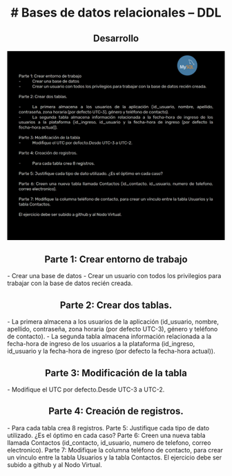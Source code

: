 <h1 align="center"># Bases de datos relacionales – DDL</h1>
<h2 align="center">Desarrollo</h2>

![exampleb](https://raw.githubusercontent.com/Cristian-Trureo/Modulo3-abpro-5/main/Instrucciones.jpg)

<h2 align="center">Parte 1: Crear entorno de trabajo</h2>
- Crear una base de datos
- Crear un usuario con todos los privilegios para trabajar con la base de datos recién creada.
<h2 align="center">Parte 2: Crear dos tablas.</h2>
- La primera almacena a los usuarios de la aplicación (id_usuario, nombre, apellido,
contraseña, zona horaria (por defecto UTC-3), género y teléfono de contacto).
- La segunda tabla almacena información relacionada a la fecha-hora de ingreso de los
usuarios a la plataforma (id_ingreso, id_usuario y la fecha-hora de ingreso (por defecto la
fecha-hora actual)).
<h2 align="center">Parte 3: Modificación de la tabla</h2>
- Modifique el UTC por defecto.Desde UTC-3 a UTC-2.
<h2 align="center">Parte 4: Creación de registros.</h2>
- Para cada tabla crea 8 registros.
Parte 5: Justifique cada tipo de dato utilizado. ¿Es el óptimo en cada caso?
Parte 6: Creen una nueva tabla llamada Contactos (id_contacto, id_usuario, numero de telefono,
correo electronico).
Parte 7: Modifique la columna teléfono de contacto, para crear un vínculo entre la tabla Usuarios y la
tabla Contactos.
El ejercicio debe ser subido a github y al Nodo Virtual.
